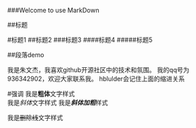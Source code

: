 ###Welcome to use MarkDown

##标题



#标题1
##标题2
###标题3
####标题4
#####标题5

##段落demo

我是朱文杰，我喜欢github开源社区中的技术和氛围。
    我的qq号为936342902，欢迎大家联系我。
    hblulder会记住上面的缩进关系

#强调
我是**粗体**文字样式  
我是*斜体*文字样式
我是***斜体加粗***样式  

我是~~删除线~~文字样式


